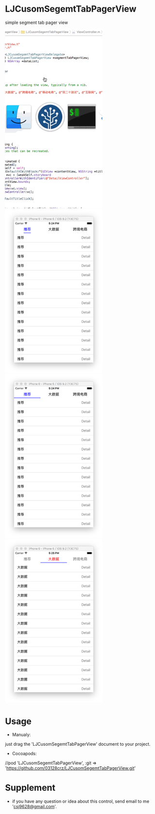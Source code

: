 # LJCusomSegemtTabPagerView
simple segment tab pager view

<img src="https://github.com/03128crz/LJCusomSegemtTabPagerView/blob/master/demo_record.gif" width="320">
<img src="https://github.com/03128crz/LJCusomSegemtTabPagerView/blob/master/Snip20160106_4.png" width="320">
<img src="https://github.com/03128crz/LJCusomSegemtTabPagerView/blob/master/Snip20160106_5.png" width="320">
<img src="https://github.com/03128crz/LJCusomSegemtTabPagerView/blob/master/Snip20160106_6.png" width="320">

# Usage

* Manualy:

just drag the 'LJCusomSegemtTabPagerView' document to your project.

* Cocoapods:

//pod 'LJCusomSegemtTabPagerView', :git => 'https://github.com/03128crz/LJCusomSegemtTabPagerView.git'

# Supplement

* if you have any question or idea about this control, send email to me 'csj9628@gmail.com'.
